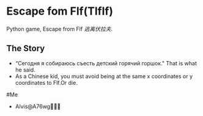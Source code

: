 # Escape fom Flf(Tlflf)
Python game, Escape from Flf               *逃离伏拉夫*.

## The Story
- “Сегодня я собираюсь съесть детский горячий горшок." That is what he said. 
- As a Chinese kid, you must avoid being at the same x coordinates or y coordinates to Flf.Or die. 

#Me
- Alvis@A76wg🫡🫡🫡